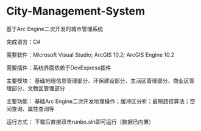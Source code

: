 # City-Management-System

基于Arc Engine二次开发的城市管理系统

完成语言：C#

需要软件：Microsoft Visual Studio; ArcGIS 10.2; ArcGIS Engine 10.2

需要插件：系统界面依赖于DevExpress插件

主要模块：
基础地理信息管理部分、环保建设部分、生活区管理部分、商业区管理部分、文教区管理部分

主要功能：
基础Arc Engine二次开发地理操作；缓冲区分析；最短路径算法；空间查询、属性查询等

运行方式：
下载后直接双击runbo.sln即可运行（数据已内置）

